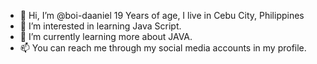 - 👋 Hi, I’m @boi-daaniel 19 Years of age, I live in Cebu City, Philippines
- 👀 I’m interested in learning Java Script.
- 🌱 I’m currently learning more about JAVA. 
- 📫 You can reach me through my social media accounts in my profile.

<!---
boi-daaniel/boi-daaniel is a ✨ special ✨ repository because its `README.md` (this file) appears on your GitHub profile.
You can click the Preview link to take a look at your changes.
--->
